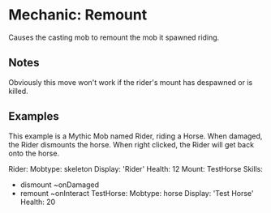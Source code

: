Mechanic: Remount
=================

Causes the casting mob to remount the mob it spawned riding.

Notes
-----

Obviously this move won't work if the rider's mount has despawned or is
killed.

Examples
--------

This example is a Mythic Mob named Rider, riding a Horse. When damaged,
the Rider dismounts the horse. When right clicked, the Rider will get
back onto the horse.

Rider:
  Mobtype: skeleton
  Display: 'Rider'
  Health: 12
  Mount: TestHorse
  Skills:
  - dismount ~onDamaged
  - remount ~onInteract
TestHorse:
  Mobtype: horse
  Display: 'Test Horse'
  Health: 20
